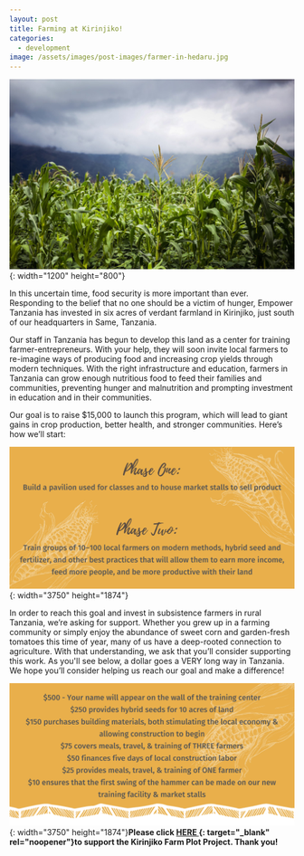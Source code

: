 ```yaml
---
layout: post
title: Farming at Kirinjiko!
categories:
  - development
image: /assets/images/post-images/farmer-in-hedaru.jpg
---
```


![](/uploads/corn-in-tz.jpg){: width="1200" height="800"}

In this uncertain time, food security is more important than ever. Responding to the belief that no one should be a victim of hunger, Empower Tanzania has invested in six acres of verdant farmland in Kirinjiko, just south of our headquarters in Same, Tanzania.

Our staff in Tanzania has begun to develop this land as a center for training farmer-entrepreneurs. With your help, they will soon invite local farmers to re-imagine ways of producing food and increasing crop yields through modern techniques. With the right infrastructure and education, farmers in Tanzania can grow enough nutritious food to feed their families and communities, preventing hunger and malnutrition and prompting investment in education and in their communities.

Our goal is to raise $15,000 to launch this program, which will lead to giant gains in crop production, better health, and stronger communities. Here’s how we’ll start:

![](/uploads/phases.jpg){: width="3750" height="1874"}

In order to reach this goal and invest in subsistence farmers in rural Tanzania, we’re asking for support. Whether you grew up in a farming community or simply enjoy the abundance of sweet corn and garden-fresh tomatoes this time of year, many of us have a deep-rooted connection to agriculture. With that understanding, we ask that you’ll consider supporting this work. As you'll see below, a dollar goes a VERY long way in Tanzania. We hope you’ll consider helping us reach our goal and make a difference\!

![](/uploads/500---your-name-will-appear-on-the-wall-of-the-training-center-in-kirinjiko-250-provides-hybrid-seeds-for-10-acres-of-land-150-purchases-building-materials-both-stimulating-the-local-economy--allowing-constructi-1-copy.jpg){: width="3750" height="1874"}**Please click [HERE&nbsp;](https://empowertz.z2systems.com/donation.jsp?campaign=53&amp;){: target="_blank" rel="noopener"}to support the Kirinjiko Farm Plot Project. Thank you\!**